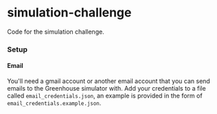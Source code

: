 # simulation-challenge
Code for the simulation challenge.

### Setup

#### Email

You'll need a gmail account or another email account that you can send emails to the Greenhouse simulator with. Add your credentials to a file called `email_credentials.json`, an example is provided in the form of `email_credentials.example.json`.

